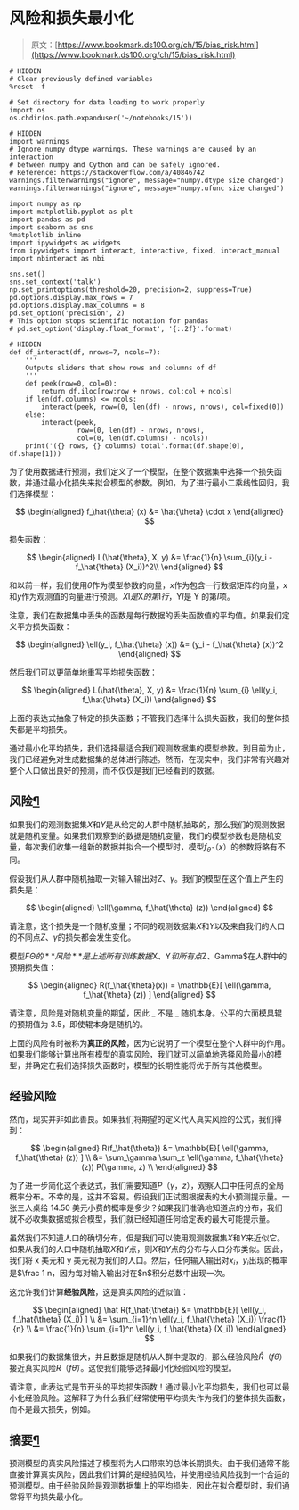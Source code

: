 # 风险和损失最小化

> 原文：[https://www.bookmark.ds100.org/ch/15/bias_risk.html](https://www.bookmark.ds100.org/ch/15/bias_risk.html)

```
# HIDDEN
# Clear previously defined variables
%reset -f

# Set directory for data loading to work properly
import os
os.chdir(os.path.expanduser('~/notebooks/15'))

```

```
# HIDDEN
import warnings
# Ignore numpy dtype warnings. These warnings are caused by an interaction
# between numpy and Cython and can be safely ignored.
# Reference: https://stackoverflow.com/a/40846742
warnings.filterwarnings("ignore", message="numpy.dtype size changed")
warnings.filterwarnings("ignore", message="numpy.ufunc size changed")

import numpy as np
import matplotlib.pyplot as plt
import pandas as pd
import seaborn as sns
%matplotlib inline
import ipywidgets as widgets
from ipywidgets import interact, interactive, fixed, interact_manual
import nbinteract as nbi

sns.set()
sns.set_context('talk')
np.set_printoptions(threshold=20, precision=2, suppress=True)
pd.options.display.max_rows = 7
pd.options.display.max_columns = 8
pd.set_option('precision', 2)
# This option stops scientific notation for pandas
# pd.set_option('display.float_format', '{:.2f}'.format)

```

```
# HIDDEN
def df_interact(df, nrows=7, ncols=7):
    '''
    Outputs sliders that show rows and columns of df
    '''
    def peek(row=0, col=0):
        return df.iloc[row:row + nrows, col:col + ncols]
    if len(df.columns) <= ncols:
        interact(peek, row=(0, len(df) - nrows, nrows), col=fixed(0))
    else:
        interact(peek,
                 row=(0, len(df) - nrows, nrows),
                 col=(0, len(df.columns) - ncols))
    print('({} rows, {} columns) total'.format(df.shape[0], df.shape[1]))

```

为了使用数据进行预测，我们定义了一个模型，在整个数据集中选择一个损失函数，并通过最小化损失来拟合模型的参数。例如，为了进行最小二乘线性回归，我们选择模型：

$$ \begin{aligned} f_\hat{\theta} (x) &= \hat{\theta} \cdot x \end{aligned} $$

损失函数：

$$ \begin{aligned} L(\hat{\theta}, X, y) &= \frac{1}{n} \sum_{i}(y_i - f_\hat{\theta} (X_i))^2\\ \end{aligned} $$

和以前一样，我们使用$\hat \theta$作为模型参数的向量，$x$作为包含一行数据矩阵的向量，$x$和$y$作为观测值的向量进行预测。$X$I$是$X$的第$I$行，$Y$I$是 Y 的第$I$项。

注意，我们在数据集中丢失的函数是每行数据的丢失函数值的平均值。如果我们定义平方损失函数：

$$ \begin{aligned} \ell(y_i, f_\hat{\theta} (x)) &= (y_i - f_\hat{\theta} (x))^2 \end{aligned} $$

然后我们可以更简单地重写平均损失函数：

$$ \begin{aligned} L(\hat{\theta}, X, y) &= \frac{1}{n} \sum_{i} \ell(y_i, f_\hat{\theta} (X_i)) \end{aligned} $$

上面的表达式抽象了特定的损失函数；不管我们选择什么损失函数，我们的整体损失都是平均损失。

通过最小化平均损失，我们选择最适合我们观测数据集的模型参数。到目前为止，我们已经避免对生成数据集的总体进行陈述。然而，在现实中，我们非常有兴趣对整个人口做出良好的预测，而不仅仅是我们已经看到的数据。

## 风险[¶](#Risk)

如果我们的观测数据集$X$和$Y$是从给定的人群中随机抽取的，那么我们的观测数据就是随机变量。如果我们观察到的数据是随机变量，我们的模型参数也是随机变量，每次我们收集一组新的数据并拟合一个模型时，模型$f_ \hat \theta（x）$的参数将略有不同。

假设我们从人群中随机抽取一对输入输出对$Z、\gamma$。我们的模型在这个值上产生的损失是：

$$ \begin{aligned} \ell(\gamma, f_\hat{\theta} (z)) \end{aligned} $$

请注意，这个损失是一个随机变量；不同的观测数据集$X$和$Y$以及来自我们的人口的不同点$Z、\gamma$的损失都会发生变化。

模型$F \Theta 的**风险**是上述所有训练数据$X$、$Y$和所有点$Z$、$Gamma$在人群中的预期损失值：

$$ \begin{aligned} R(f_\hat{\theta}(x)) = \mathbb{E}[ \ell(\gamma, f_\hat{\theta} (z)) ] \end{aligned} $$

请注意，风险是对随机变量的期望，因此 _ 不是 _ 随机本身。公平的六面模具辊的预期值为 3.5，即使辊本身是随机的。

上面的风险有时被称为**真正的风险**，因为它说明了一个模型在整个人群中的作用。如果我们能够计算出所有模型的真实风险，我们就可以简单地选择风险最小的模型，并确定在我们选择损失函数时，模型的长期性能将优于所有其他模型。

## 经验风险

然而，现实并非如此善良。如果我们将期望的定义代入真实风险的公式，我们得到：

$$ \begin{aligned} R(f_\hat{\theta}) &= \mathbb{E}[ \ell(\gamma, f_\hat{\theta} (z)) ] \\ &= \sum_\gamma \sum_z \ell(\gamma, f_\hat{\theta} (z)) P(\gamma, z) \\ \end{aligned} $$

为了进一步简化这个表达式，我们需要知道$P（\gamma，z）$，观察人口中任何点的全局概率分布。不幸的是，这并不容易。假设我们正试图根据表的大小预测提示量。一张三人桌给 14.50 美元小费的概率是多少？如果我们准确地知道点的分布，我们就不必收集数据或拟合模型，我们就已经知道任何给定表的最大可能提示量。

虽然我们不知道人口的确切分布，但是我们可以使用观测数据集$X$和$Y$来近似它。如果从我们的人口中随机抽取$X$和$Y$点，则$X$和$Y$点的分布与人口分布类似。因此，我们将 x 美元和 y 美元视为我们的人口。然后，任何输入输出对$x_i$，$y_i$出现的概率是$\frac 1 n，因为每对输入输出对在$n$积分总数中出现一次。

这允许我们计算**经验风险**，这是真实风险的近似值：

$$ \begin{aligned} \hat R(f_\hat{\theta}) &= \mathbb{E}[ \ell(y_i, f_\hat{\theta} (X_i)) ] \\ &= \sum_{i=1}^n \ell(y_i, f_\hat{\theta} (X_i)) \frac{1}{n} \\ &= \frac{1}{n} \sum_{i=1}^n \ell(y_i, f_\hat{\theta} (X_i)) \end{aligned} $$

如果我们的数据集很大，并且数据是随机从人群中提取的，那么经验风险$\hat R（f \theta）$接近真实风险$R（f \hat \theta）$。这使我们能够选择最小化经验风险的模型。

请注意，此表达式是节开头的平均损失函数！通过最小化平均损失，我们也可以最小化经验风险。这解释了为什么我们经常使用平均损失作为我们的整体损失函数，而不是最大损失，例如。

## 摘要[¶](#Summary)

预测模型的真实风险描述了模型将为人口带来的总体长期损失。由于我们通常不能直接计算真实风险，因此我们计算的是经验风险，并使用经验风险找到一个合适的预测模型。由于经验风险是观测数据集上的平均损失，因此在拟合模型时，我们通常将平均损失最小化。